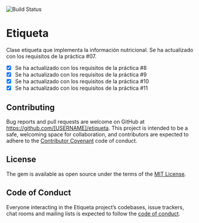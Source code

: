 ![Build Status](https://travis-ci.org/ULL-ESIT-LPP-1819/tdd-alu0100913033.svg?branch=master)
# Etiqueta
Clase etiqueta que implementa la información nutricional. Se ha actualizado con los requisitos de la práctica #07.
- [x] Se ha actualizado con los requisitos de la práctica #8
- [x] Se ha actualizado con los requisitos de la práctica #9
- [x] Se ha actualizado con los requisitos de la práctica #10
- [x] Se ha actualizado con los requisitos de la práctica #11

## Contributing

Bug reports and pull requests are welcome on GitHub at https://github.com/[USERNAME]/etiqueta. This project is intended to be a safe, welcoming space for collaboration, and contributors are expected to adhere to the [Contributor Covenant](http://contributor-covenant.org) code of conduct.

## License

The gem is available as open source under the terms of the [MIT License](https://opensource.org/licenses/MIT).

## Code of Conduct

Everyone interacting in the Etiqueta project’s codebases, issue trackers, chat rooms and mailing lists is expected to follow the [code of conduct](https://github.com/[USERNAME]/etiqueta/blob/master/CODE_OF_CONDUCT.md).
